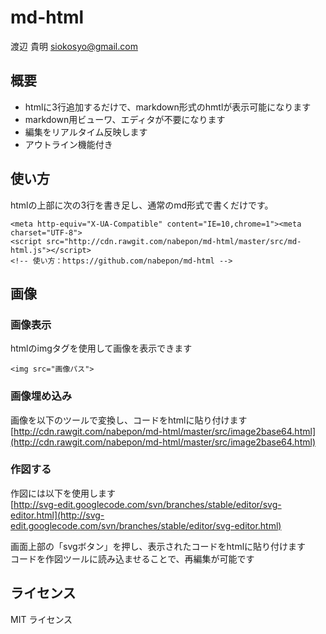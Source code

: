 # md-html

渡辺 貴明 <siokosyo@gmail.com>


## 概要

* htmlに3行追加するだけで、markdown形式のhmtlが表示可能になります
* markdown用ビューワ、エディタが不要になります  
* 編集をリアルタイム反映します  
* アウトライン機能付き  

## 使い方

htmlの上部に次の3行を書き足し、通常のmd形式で書くだけです。

```
<meta http-equiv="X-UA-Compatible" content="IE=10,chrome=1"><meta charset="UTF-8">
<script src="http://cdn.rawgit.com/nabepon/md-html/master/src/md-html.js"></script>
<!-- 使い方：https://github.com/nabepon/md-html -->
```

## 画像

### 画像表示  
  htmlのimgタグを使用して画像を表示できます  
```
<img src="画像パス">
```
  
### 画像埋め込み  
  画像を以下のツールで変換し、コードをhtmlに貼り付けます  
  [http://cdn.rawgit.com/nabepon/md-html/master/src/image2base64.html](http://cdn.rawgit.com/nabepon/md-html/master/src/image2base64.html)  
  
### 作図する  

  作図には以下を使用します  
  [http://svg-edit.googlecode.com/svn/branches/stable/editor/svg-editor.html](http://svg-edit.googlecode.com/svn/branches/stable/editor/svg-editor.html)  
  
  画面上部の「svgボタン」を押し、表示されたコードをhtmlに貼り付けます  
  コードを作図ツールに読み込ませることで、再編集が可能です  


ライセンス
----------------------------------
MIT ライセンス
